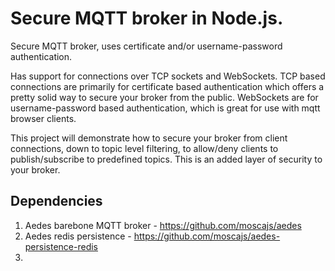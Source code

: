 # Secure MQTT broker in Node.js.
Secure MQTT broker, uses certificate and/or username-password authentication.

Has support for connections over TCP sockets and WebSockets. TCP based connections are primarily for certificate based authentication which offers a pretty solid way to secure your broker from the public. WebSockets are for username-password based authentication, which is great for use with mqtt browser clients.

This project will demonstrate how to secure your broker from client connections, down to topic level filtering, to allow/deny clients to publish/subscribe to predefined topics. This is an added layer of security to your broker. 

## Dependencies
1. Aedes barebone MQTT broker - https://github.com/moscajs/aedes
2. Aedes redis persistence - https://github.com/moscajs/aedes-persistence-redis
3. 
